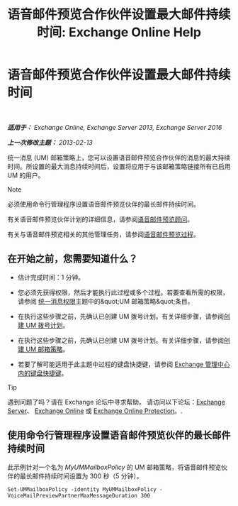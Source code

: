 ﻿---
title: '语音邮件预览合作伙伴设置最大邮件持续时间: Exchange Online Help'
TOCTitle: 语音邮件预览合作伙伴设置最大邮件持续时间
ms:assetid: 18f928ff-f4cc-4eed-a466-de13388780b3
ms:mtpsurl: https://technet.microsoft.com/zh-cn/library/Ff630912(v=EXCHG.150)
ms:contentKeyID: 51408200
ms.date: 05/23/2018
mtps_version: v=EXCHG.150
ms.translationtype: MT
---

# 语音邮件预览合作伙伴设置最大邮件持续时间

 

_**适用于：** Exchange Online, Exchange Server 2013, Exchange Server 2016_

_**上一次修改主题：** 2013-02-13_

统一消息 (UM) 邮箱策略上，您可以设置语音邮件预览合作伙伴的消息的最大持续时间。所设置的最大消息持续时间后，设置将应用于与该邮箱策略链接所有已启用 UM 的用户。

> [!NOTE]
> 必须使用命令行管理程序设置语音邮件预览伙伴的最长邮件持续时间。


有关语音邮件预览伙伴计划的详细信息，请参阅[语音邮件预览顾问](voice-mail-preview-advisor-exchange-2013-help.md)。

有关与语音邮件预览相关的其他管理任务，请参阅[语音邮件预览过程](voice-mail-preview-procedures-exchange-2013-help.md)。

## 在开始之前，您需要知道什么？

  - 估计完成时间：1 分钟。

  - 您必须先获得权限，然后才能执行此过程或多个过程。若要查看所需的权限，请参阅 [统一消息权限](unified-messaging-permissions-exchange-2013-help.md)主题中的\&quot;UM 邮箱策略\&quot;条目。

  - 在执行这些步骤之前，先确认已创建 UM 拨号计划。有关详细步骤，请参阅[创建 UM 拨号计划](create-a-um-dial-plan-exchange-2013-help.md)。

  - 在执行这些步骤之前，先确认已创建 UM 拨号计划。有关详细步骤，请参阅[创建 UM 邮箱策略](create-a-um-mailbox-policy-exchange-2013-help.md)。

  - 若要了解可能适用于此主题中过程的键盘快捷键，请参阅 [Exchange 管理中心内的键盘快捷键](keyboard-shortcuts-in-the-exchange-admin-center-exchange-online-protection-help.md)。

> [!tip]
> 遇到问题了吗？请在 Exchange 论坛中寻求帮助。 请访问以下论坛：<a href="https://go.microsoft.com/fwlink/p/?linkid=60612">Exchange Server</a>、 <a href="https://go.microsoft.com/fwlink/p/?linkid=267542">Exchange Online</a> 或 <a href="https://go.microsoft.com/fwlink/p/?linkid=285351">Exchange Online Protection</a>。.


## 使用命令行管理程序设置语音邮件预览伙伴的最长邮件持续时间

此示例针对一个名为 *MyUMMailboxPolicy* 的 UM 邮箱策略，将语音邮件预览伙伴的最长邮件持续时间设置为 300 秒（5 分钟）。

    Set-UMMailboxPolicy -identity MyUMMailboxPolicy -VoiceMailPreviewPartnerMaxMessageDuration 300

